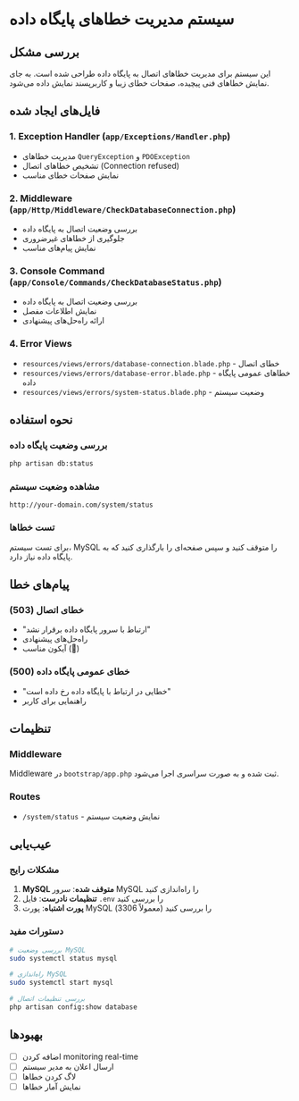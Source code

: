 # سیستم مدیریت خطاهای پایگاه داده

## بررسی مشکل

این سیستم برای مدیریت خطاهای اتصال به پایگاه داده طراحی شده است. به جای نمایش خطاهای فنی پیچیده، صفحات خطای زیبا و کاربرپسند نمایش داده می‌شود.

## فایل‌های ایجاد شده

### 1. Exception Handler (`app/Exceptions/Handler.php`)
- مدیریت خطاهای `QueryException` و `PDOException`
- تشخیص خطاهای اتصال (Connection refused)
- نمایش صفحات خطای مناسب

### 2. Middleware (`app/Http/Middleware/CheckDatabaseConnection.php`)
- بررسی وضعیت اتصال به پایگاه داده
- جلوگیری از خطاهای غیرضروری
- نمایش پیام‌های مناسب

### 3. Console Command (`app/Console/Commands/CheckDatabaseStatus.php`)
- بررسی وضعیت اتصال به پایگاه داده
- نمایش اطلاعات مفصل
- ارائه راه‌حل‌های پیشنهادی

### 4. Error Views
- `resources/views/errors/database-connection.blade.php` - خطای اتصال
- `resources/views/errors/database-error.blade.php` - خطاهای عمومی پایگاه داده
- `resources/views/errors/system-status.blade.php` - وضعیت سیستم

## نحوه استفاده

### بررسی وضعیت پایگاه داده
```bash
php artisan db:status
```

### مشاهده وضعیت سیستم
```
http://your-domain.com/system/status
```

### تست خطاها
برای تست سیستم، MySQL را متوقف کنید و سپس صفحه‌ای را بارگذاری کنید که به پایگاه داده نیاز دارد.

## پیام‌های خطا

### خطای اتصال (503)
- "ارتباط با سرور پایگاه داده برقرار نشد"
- راه‌حل‌های پیشنهادی
- آیکون مناسب (🔌)

### خطای عمومی پایگاه داده (500)
- "خطایی در ارتباط با پایگاه داده رخ داده است"
- راهنمایی برای کاربر

## تنظیمات

### Middleware
Middleware در `bootstrap/app.php` ثبت شده و به صورت سراسری اجرا می‌شود.

### Routes
- `/system/status` - نمایش وضعیت سیستم

## عیب‌یابی

### مشکلات رایج
1. **MySQL متوقف شده**: سرور MySQL را راه‌اندازی کنید
2. **تنظیمات نادرست**: فایل `.env` را بررسی کنید
3. **پورت اشتباه**: پورت MySQL را بررسی کنید (معمولاً 3306)

### دستورات مفید
```bash
# بررسی وضعیت MySQL
sudo systemctl status mysql

# راه‌اندازی MySQL
sudo systemctl start mysql

# بررسی تنظیمات اتصال
php artisan config:show database
```

## بهبودها

- [ ] اضافه کردن monitoring real-time
- [ ] ارسال اعلان به مدیر سیستم
- [ ] لاگ کردن خطاها
- [ ] نمایش آمار خطاها 